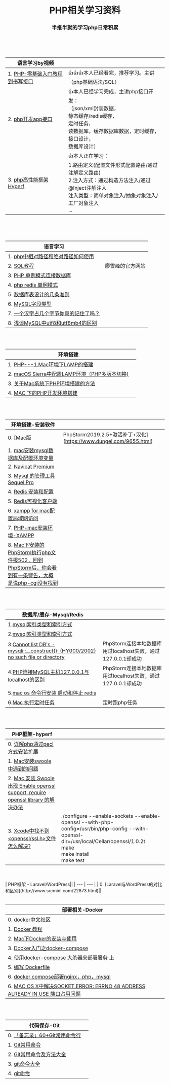 #  <div align=center> PHP相关学习资料</div>
###  <div align=center> 半推半就的学习php日常积累</div>

<br>
<br>
<br>


| 语言学习by视频 ||
| --- | --- |
| 1. [PHP-零基础入门教程到书写接口](https://www.bilibili.com/video/BV1Yb411v7nK?p=15) |👍👍👍本人已经看完，推荐学习。主讲（php基础语法/SQL）|
| 2. [php开发app接口](https://www.bilibili.com/video/BV1B7411i7Se?p=9) |👍本人已经学习完成，主讲php接口开发：<br>（json/xml封装数据，<br>静态缓存/redis缓存，<br>定时任务，<br>读数据库，缓存数据库数据，定时缓存，<br>接口设计，<br>数据库设计）|
| 3. [php高性能框架Hyperf](https://www.bilibili.com/video/BV1WZ4y1x7Hw) |👍本人正在学习：<br>1.路由定义(配置文件形式配置路由/通过注解定义路由)<br> 2.注入方式：通过构造方法注入/通过@Inject注解注入<br>注入类型：简单对象注入/抽象对象注入/工厂对象注入<br>...|

<br>
<br>
<br>

| 语言学习 ||
| --- | --- |
| 1. [php中相对路径和绝对路径如何使用](https://www.cnblogs.com/Im-Victor/p/9444369.html) ||
| 2. [SQL教程](https://www.liaoxuefeng.com/wiki/1177760294764384/1217864791925600) |廖雪峰的官方网站|
| 3. [PHP 单例模式连接数据库](https://blog.csdn.net/hcy48/article/details/78347280) ||
| 4. [php redis 单例模式](https://blog.csdn.net/yqbaa/article/details/49151363) ||
| 5. [数据库表设计的几条准则](https://www.cnblogs.com/wyq178/p/8549715.html) ||
| 6. [MySQL字段类型](https://www.cnblogs.com/jennyyin/p/7895010.html) ||
| 7. [一个汉字占几个字节你真的记住了吗？](https://www.cnblogs.com/zhixie/p/11968710.html) ||
| 8. [浅谈MySQL中utf8和utf8mb4的区别](http://blog.xieyc.com/utf8-and-utf8mb4/?agtolg=cr12j2&mwfsda=kfzso) ||

<br>
<br>

| 环境搭建 ||
| --- | --- |
| 1. [PHP---1.Mac环境下LAMP的搭建](https://blog.csdn.net/haochangdi123/article/details/82429221) ||
| 2. [macOS Sierra中配置LAMP环境（PHP多版本切换)](http://www.trydemo.net/home/article/index/id/119.html)||
| 3. [关于Mac系统下PHP环境搭建的方法](https://www.php.cn/php-weizijiaocheng-406675.html)||
| 4. [MAC 下的PHP开发环境搭建](https://www.jianshu.com/p/8b2fc1e98038)||

<br>
<br>

| 环境搭建-安装软件 ||
| --- | --- |
| 0. [Mac版|PhpStorm2019.2.5+激活补丁+汉化](https://www.dungei.com/9655.html)|[激活码](https://www.jianshu.com/p/133af2e4fe3f)|
| 1. [mac安装mysql数据库及配置环境变量](https://blog.csdn.net/qq_36004521/article/details/80637886)||
| 2. [Navicat Premium](https://www.navicat.com.cn/products/navicat-premium/)||
| 3. [Mysql 的管理工具Sequel Pro](https://www.jianshu.com/p/ad2143d84483)||
| 4. [Redis 安装和配置](https://www.cnblogs.com/guanbin-529/p/9180840.html)||
| 5. [Redis可视化客户端](https://github.com/qishibo/AnotherRedisDesktopManager)||
| 6. [xampp for mac配置局域网访问](https://www.cnblogs.com/freedom-feng/p/11468429.html)||
| 7. [PHP-mac安装环境-XAMPP](https://www.jianshu.com/p/1b64d1015d81)||
| 8. [Mac下安装的PhpStorm执行php文件报502，回到PhpStorm后，你会看到有一条警告，大概是说php-cgi没有找到](https://blog.csdn.net/m751824643/article/details/81180023)||

<br>
<br>

| 数据库/缓存-Mysql/Redis ||
| --- | --- |
| 1.[mysql索引类型和索引方式](https://blog.csdn.net/baidu_35813686/article/details/84434404)||
| 2.[mysql索引类型和索引方式](https://blog.csdn.net/baidu_35813686/article/details/84434404)||
| 3.[Cannot list DB's - mysqli::__construct(): (HY000/2002) no such file or directory ](https://github.com/weprovide/valet-plus/issues/233)|PhpStorm连接本地数据库用过localhost失败，通过127.0.0.1却成功|
| 4.[PHP连接MySQL主机127.0.0.1与localhost的区别](https://www.qttc.net/228_php_connect_mysql_which_host.html)|PhpStorm连接本地数据库用过localhost失败，通过127.0.0.1却成功|
| 5.[mac os 命令行安装 启动和停止 redis](https://www.jianshu.com/p/a01a85c1041b)||
| 6.[Mac 执行定时任务](https://blog.csdn.net/qiang_zi_/article/details/102500359)|定时跑php任务|
<br>
<br>

| PHP框架-hyperf ||
| --- | --- |
| 0. [详解php通过pecl方式安装扩展](https://www.php.cn/php-weizijiaocheng-386194.html)||
| 1. [Mac安装swoole中遇到的问题](https://blog.csdn.net/lishanleilixin/article/details/96137272)||
| 2. [Mac 安装 Swoole 出现 Enable openssl support, require openssl library 的解决办法](https://cloud.tencent.com/developer/article/1555295)||
| 3. [Xcode中找不到<openssl/ssl.h>文件怎么解决?](https://www.zhihu.com/question/50993692)| ./configure --enable-sockets --enable-openssl --with-php-config=/usr/bin/php-config --with-openssl-dir=/usr/local/Cellar/openssl/1.0.2t <br>make<br>make install<br>make test|

<br>
<br>
| PHP框架 - Laravel/WordPress||
| --- | --- |
| 0. [Laravel与WordPress的对比和区别](http://www.srcmini.com/22873.html)||

<br>
<br>

| 部署相关-Docker ||
| --- | --- |
| 0. [docker中文社区](http://www.docker.org.cn/book/docker/what-is-docker-16.html)||
| 1. [Docker 教程](https://www.runoob.com/docker/docker-tutorial.html)||
| 2. [Mac下Docker的安装与使用](https://blog.6ag.cn/2115.html)||
| 3. [Docker入门之docker-compose](https://www.cnblogs.com/minseo/p/11548177.html)||
| 4. [使用docker-compose 大杀器来部署服务 上](https://www.cnblogs.com/williamjie/p/9103327.html)||
| 5. [编写 Dockerfile](https://github.com/zhangpeihao/LearningDocker/blob/master/manuscript/04-WriteDockerfile.md)||
| 6. [docker compose部署nginx，php，mysql](https://zhuanlan.zhihu.com/p/97824480?utm_source=wechat_session)||
| 6. [MAC OS X中解决SOCKET.ERROR: ERRNO 48 ADDRESS ALREADY IN USE 端口占用问题](https://blog.csdn.net/dulei294948/article/details/40536963)||

<br>
<br>

| 代码保存-Git ||
| --- | --- |
| 0. [「备忘录」60+Git常用命令行](https://juejin.im/post/5eb2d6bce51d454d9d3ed14f)||
| 1. [Git常用命令](https://www.cnblogs.com/convict/p/10795320.html)||
| 2. [Git常用命令及方法大全](https://www.cnblogs.com/miracle77hp/articles/11163532.html)||
| 3. [git命令大全](https://www.jianshu.com/p/46ffff059092)||
| 4. [git命令](https://www.yiibai.com/git/git_clone.html)||
